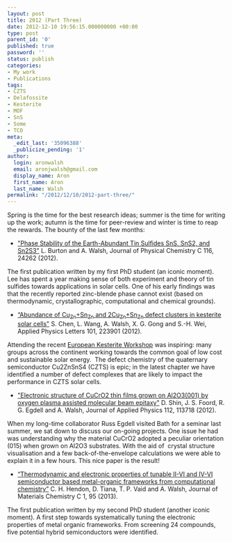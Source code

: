 ```yaml
---
layout: post
title: 2012 (Part Three)
date: 2012-12-10 19:56:15.000000000 +00:00
type: post
parent_id: '0'
published: true
password: ''
status: publish
categories:
- My work
- Publications
tags:
- CZTS
- Delafossite
- Kesterite
- MOF
- SnS
- Some
- TCO
meta:
  _edit_last: '35096388'
  _publicize_pending: '1'
author:
  login: aronwalsh
  email: aronjwalsh@gmail.com
  display_name: Aron
  first_name: Aron
  last_name: Walsh
permalink: "/2012/12/10/2012-part-three/"
---
```

<p>Spring is the time for the best research ideas; summer is the time for writing up the work; autumn is the time for peer-review and winter is time to reap the rewards. The bounty of the last few months:</p>
<ul>
<li><a href="http://pubs.acs.org/doi/abs/10.1021/jp309154s">"Phase Stability of the Earth-Abundant Tin Sulfides SnS, SnS2, and Sn2S3"</a> L. Burton and A. Walsh, Journal of Physical Chemistry C 116, 24262 (2012).</li>
</ul>
<p>The first publication written by my first PhD student (an iconic moment). Lee has spent a year making sense of both experiment and theory of tin sulfides towards applications in solar cells. One of his early findings was that the recently reported zinc-blende phase cannot exist (based on thermodynamic, crystallographic, computational and chemical grounds).</p>
<ul>
<li><a href="http://dx.doi.org/10.1063/1.4768215">“Abundance of Cu<sub>Zn</sub>+Sn<sub>Zn</sub> and 2Cu<sub>Zn</sub>+Sn<sub>Zn</sub> defect clusters in kesterite solar cells"</a> S. Chen, L. Wang, A. Walsh, X. G. Gong and S.-H. Wei, Applied Physics Letters 101, 223901 (2012).</li>
</ul>
<p>Attending the recent <a href="http://wwwen.uni.lu/research/fstc/physics_and_material_sciences_research_unit/photovoltaics_lpv/kesterite_workshop_2012">European Kesterite Workshop</a> was inspiring: many groups across the continent working towards the common goal of low cost and sustainable solar energy.  The defect chemistry of the quaternary semiconductor Cu2ZnSnS4 (CZTS) is epic; in the latest chapter we have identified a number of defect complexes that are likely to impact the performance in CZTS solar cells.</p>
<ul>
<li><a href="http://link.aip.org/link/doi/10.1063/1.4768726">"Electronic structure of CuCrO2 thin films grown on Al2O3(001) by oxygen plasma assisted molecular beam epitaxy"</a> D. Shin, J. S. Foord, R. G. Egdell and A. Walsh, Journal of Applied Physics 112, 113718 (2012).</li>
</ul>
<p>When my long-time collaborator Russ Egdell visited Bath for a seminar last summer, we sat down to discuss our on-going projects. One issue he had was understanding why the material CuCrO2 adopted a peculiar orientation (015) when grown on Al2O3 substrates. With the aid of  crystal structure visualisation and a few back-of-the-envelope calculations we were able to explain it in a few hours. This nice paper is the result!</p>
<ul>
<li><a href="http://dx.doi.org/10.1039/c2tc00108j">“Thermodynamic and electronic properties of tunable II-VI and IV-VI semiconductor based metal-organic frameworks from computational chemistry”</a> C. H. Hendon, D. Tiana, T. P. Vaid and A. Walsh, Journal of Materials Chemistry C 1, 95 (2013).</li>
</ul>
<p>The first publication written by my second PhD student (another iconic moment). A first step towards systematically tuning the electronic properties of metal organic frameworks. From screening 24 compounds, five potential hybrid semiconductors were identified.</p>
